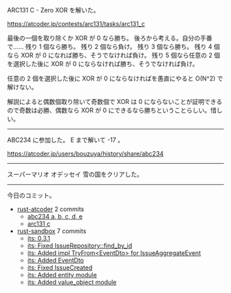 ARC131 C - Zero XOR を解いた。

<https://atcoder.jp/contests/arc131/tasks/arc131_c>

最後の一個を取り除くか XOR が 0 なら勝ち。
後ろから考える。自分の手番で……
残り 1 個なら勝ち。
残り 2 個なら負け。
残り 3 個なら勝ち。
残り 4 個なら XOR が 0 になれば勝ち、そうでなければ負け。
残り 5 個なら任意の 2 個を選択した後に XOR が 0 にならなければ勝ち、そうでなければ負け。

任意の 2 個を選択した後に XOR が 0 にならなければを愚直にやると O(N^2) で解けない。

解説によると偶数個取り除いて奇数個で XOR は 0 にならないことが証明できるので奇数は必勝、偶数なら XOR が 0 にできるなら勝ちということらしい。惜しい。

---

ABC234 に参加した。 E まで解いて -17 。

<https://atcoder.jp/users/bouzuya/history/share/abc234>

---

スーパーマリオ オデッセイ 雪の国をクリアした。

---

今日のコミット。

- [rust-atcoder](https://github.com/bouzuya/rust-atcoder) 2 commits
  - [abc234 a, b, c, d, e](https://github.com/bouzuya/rust-atcoder/commit/f1fca5b458c0c1f5242cc5b2227a7b9d09e2d8f7)
  - [arc131 c](https://github.com/bouzuya/rust-atcoder/commit/91059bfb16fa1e2a47ee134bb5d7a607e94e4faa)
- [rust-sandbox](https://github.com/bouzuya/rust-sandbox) 7 commits
  - [its: 0.3.1](https://github.com/bouzuya/rust-sandbox/commit/f5ba8a537dad2d62a2b950ff1930c985e9d04084)
  - [its: Fixed IssueRepository::find_by_id](https://github.com/bouzuya/rust-sandbox/commit/6fb5955385b0ba3b5df7a74d9d8fb1e9ac06b97c)
  - [its: Added impl TryFrom&lt;EventDto> for IssueAggregateEvent](https://github.com/bouzuya/rust-sandbox/commit/60f8fab5e5e1d55fe967fc7a26bfc3f616af42cf)
  - [its: Added EventDto](https://github.com/bouzuya/rust-sandbox/commit/9718ef25397fc5fabac4db44709c9f824af617fa)
  - [its: Fixed IssueCreated](https://github.com/bouzuya/rust-sandbox/commit/168f662b002b98e868906d97550cae36ca3dd018)
  - [its: Added entity module](https://github.com/bouzuya/rust-sandbox/commit/0e72920fa0edf0e88a1b6906ee82e126e7530ca7)
  - [its: Added value_object module](https://github.com/bouzuya/rust-sandbox/commit/81ae0e7bb01adf278d116b7d9d7d9300b7861e3c)
